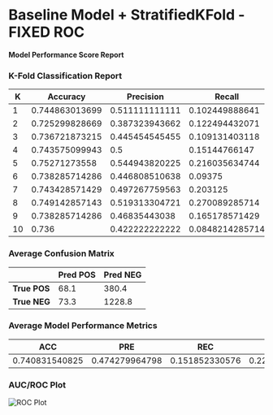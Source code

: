 # Baseline Model + StratifiedKFold - FIXED ROC
**Model Performance Score Report**

### K-Fold Classification Report
| K | Accuracy | Precision | Recall | F-Measure | AUC | Kappa |
| --- | --- | --- | --- | --- | --- | --- |
| 1 | 0.744863013699 | 0.511111111111 | 0.102449888641 | 0.170686456401 | 0.534340830737 | 0.0930668853097 |
| 2 | 0.725299828669 | 0.387323943662 | 0.122494432071 | 0.186125211506 | 0.527837077787 | 0.0717427603119 |
| 3 | 0.736721873215 | 0.445454545455 | 0.109131403118 | 0.175313059034 | 0.531140202327 | 0.0827450004488 |
| 4 | 0.743575099943 | 0.5 | 0.15144766147 | 0.232478632479 | 0.54961015946 | 0.128582465 |
| 5 | 0.75271273558 | 0.544943820225 | 0.216035634744 | 0.309409888357 | 0.576911826589 | 0.191730994539 |
| 6 | 0.738285714286 | 0.446808510638 | 0.09375 | 0.154981549815 | 0.526905721966 | 0.0726342048142 |
| 7 | 0.743428571429 | 0.497267759563 | 0.203125 | 0.288431061807 | 0.566232238863 | 0.164346440749 |
| 8 | 0.749142857143 | 0.519313304721 | 0.270089285714 | 0.355359765051 | 0.592033890169 | 0.218449574865 |
| 9 | 0.738285714286 | 0.46835443038 | 0.165178571429 | 0.244224422442 | 0.550331221198 | 0.127791827905 |
| 10 | 0.736 | 0.422222222222 | 0.0848214285714 | 0.14126394052 | 0.522441436252 | 0.0608228980322 |

### Average Confusion Matrix
| | Pred POS | Pred NEG |
| --- | --- | --- |
| **True POS** | 68.1 | 380.4 |
| **True NEG** | 73.3 | 1228.8 |

### Average Model Performance Metrics
| ACC | PRE | REC | F1 | AUC | KAPP |
| --- | --- | --- | --- | --- | --- |
| 0.740831540825 | 0.474279964798 | 0.151852330576 | 0.225827398741 | 0.547778460535 | 0.121191305197 |

### AUC/ROC Plot
![ROC Plot](baseline_model_+_stratifiedkfold_-_fixed_roc_auc-plot.png)
